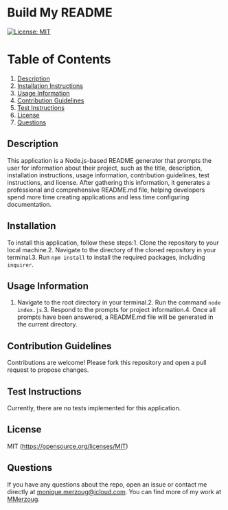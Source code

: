 # Build My README
  [![License: MIT](https://img.shields.io/badge/License-MIT-yellow.svg)](https://opensource.org/licenses/MIT)

  # Table of Contents
  1. [Description](#description)
  2. [Installation Instructions](#installationInstructions)
  3. [Usage Information](#usageInformation)
  4. [Contribution Guidelines](#contributionGuidelines)
  5. [Test Instructions](#testInstructions)
  6. [License](#license)
  7. [Questions](#questions)

## Description
This application is a Node.js-based README generator that prompts the user for information about their project, such as the title, description, installation instructions, usage information, contribution guidelines, test instructions, and license. After gathering this information, it generates a professional and comprehensive README.md file, helping developers spend more time creating applications and less time configuring documentation.

## Installation
To install this application, follow these steps:1. Clone the repository to your local machine.2. Navigate to the directory of the cloned repository in your terminal.3. Run `npm install` to install the required packages, including `inquirer`.

## Usage Information
1. Navigate to the root directory in your terminal.2. Run the command `node index.js`.3. Respond to the prompts for project information.4. Once all prompts have been answered, a README.md file will be generated in the current directory.

## Contribution Guidelines
Contributions are welcome! Please fork this repository and open a pull request to propose changes.

## Test Instructions
Currently, there are no tests implemented for this application. 

## License
MIT (https://opensource.org/licenses/MIT)

## Questions
If you have any questions about the repo, open an issue or contact me directly at monique.merzoug@icloud.com. You can find more of my work at [MMerzoug](https://github.com/MMerzoug).



